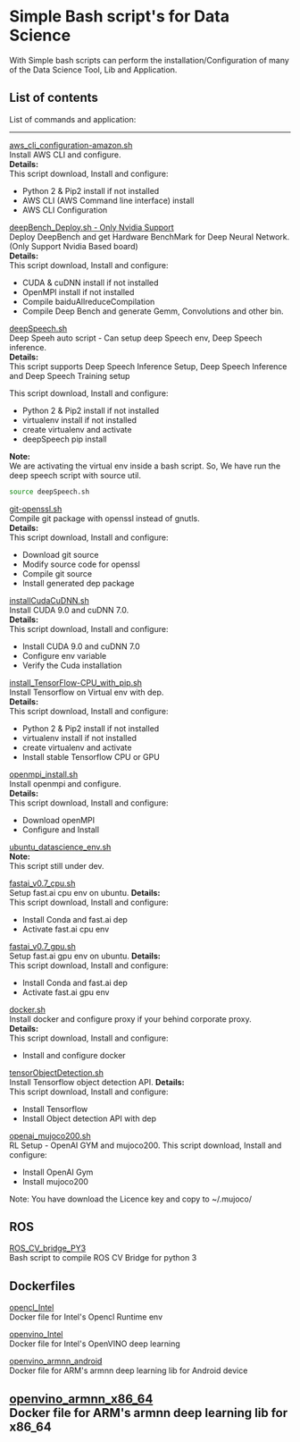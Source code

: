 # Simple Bash script's for Data Science

With Simple bash scripts can perform the installation/Configuration of many of the Data Science Tool, Lib and Application.

## List of contents

List of commands and application:

---
[aws_cli_configuration-amazon.sh](https://github.com/nullbyte91/Simple-Sh-DataScience/blob/master/aws_cli_configuration-amazon.sh)</br>
Install AWS CLI and configure.<br>
<b> Details:</b></br>
This script download, Install and configure:</br>
* Python 2 & Pip2 install if not installed
* AWS CLI (AWS Command line interface) install 
* AWS CLI Configuration

[deepBench_Deploy.sh - Only Nvidia Support](https://github.com/nullbyte91/Simple-Sh-DataScience/blob/master/deepBench_Deploy.sh)</br>
Deploy DeepBench and get Hardware BenchMark for Deep Neural Network. (Only Support Nvidia Based board)<br>
<b> Details:</b></br>
This script download, Install and configure:</br>
* CUDA & cuDNN install if not installed
* OpenMPI install if not installed
* Compile baiduAllreduceCompilation
* Compile Deep Bench and generate Gemm, Convolutions and other bin.

[deepSpeech.sh](https://github.com/nullbyte91/Simple-Sh-DataScience/blob/master/deepSpeech.sh)<br>
Deep Speeh auto script - Can setup deep Speech env, Deep Speech inference. <br>
<b> Details:</b></br>
This script supports Deep Speech Inference Setup, Deep Speech Inference and Deep Speech Training setup

This script download, Install and configure:</br>
* Python 2 & Pip2 install if not installed
* virtualenv install if not installed
* create virtualenv and activate
* deepSpeech pip install

<b>Note:</b><br>
We are activating the virtual env inside a bash script. So, We have run the deep speech script with source util.

```bash
source deepSpeech.sh
```

[git-openssl.sh](https://github.com/nullbyte91/Simple-Sh-DataScience/blob/master/git-openssl.sh)<br>
Compile git package with openssl instead of gnutls.<br>
<b> Details:</b></br>
This script download, Install and configure:</br>
* Download git source
* Modify source code for openssl
* Compile git source
* Install generated dep package

[installCudaCuDNN.sh](https://github.com/nullbyte91/Simple-Sh-DataScience/blob/master/installCudaCuDNN.sh)<br>
Install CUDA 9.0 and cuDNN 7.0.<br>
<b> Details:</b></br>
This script download, Install and configure:</br>
* Install  CUDA 9.0 and cuDNN 7.0
* Configure env variable
* Verify the Cuda installation

[install_TensorFlow-CPU_with_pip.sh](https://github.com/nullbyte91/Simple-Sh-DataScience/blob/master/install_TensorFlow-CPU_with_pip.sh)<br>
Install Tensorflow on Virtual env with dep.<br>
<b> Details:</b></br>
This script download, Install and configure:</br>
* Python 2 & Pip2 install if not installed
* virtualenv install if not installed
* create virtualenv and activate
* Install stable Tensorflow CPU or GPU 

[openmpi_install.sh](https://github.com/nullbyte91/Simple-Sh-DataScience/blob/master/openmpi_install.sh)<br>
Install openmpi and configure.<br>
<b> Details:</b></br>
This script download, Install and configure:</br>
* Download openMPI
* Configure and Install

[ubuntu_datascience_env.sh](https://github.com/nullbyte91/Simple-Sh-DataScience/blob/master/ubuntu_datascience_env.sh)<br>
<b> Note:</b><br>
This script still under dev.</br>

[fastai_v0.7_cpu.sh](https://github.com/nullbyte91/Simple-Sh-DataScience/blob/master/fastai_v0.7_cpu.sh)</br>
Setup fast.ai cpu env on ubuntu.
<b> Details:</b></br>
This script download, Install and configure:</br>
* Install Conda and fast.ai dep
* Activate fast.ai cpu env


[fastai_v0.7_gpu.sh](https://github.com/nullbyte91/Simple-Sh-DataScience/blob/master/fastai_v0.7_gpu.sh)</br>
Setup fast.ai gpu env on ubuntu.
<b> Details:</b></br>
This script download, Install and configure:</br>
* Install Conda and fast.ai dep
* Activate fast.ai gpu env

[docker.sh](https://github.com/nullbyte91/Simple-Sh-DataScience/blob/master/docker.sh)<br>
Install docker and configure proxy if your behind corporate proxy.<br>
<b> Details:</b></br>
This script download, Install and configure:</br>
* Install and configure docker

[tensorObjectDetection.sh](https://github.com/nullbyte91/Simple-Sh-DataScience/blob/master/tensorObjectDetection.sh)<br>
Install Tensorflow object detection API.
<b> Details:</b></br>
This script download, Install and configure:</br>
* Install Tensorflow 
* Install Object detection API with dep

[openai_mujoco200.sh](https://github.com/nullbyte91/simple-Sh-DataScience/blob/master/openai_mujoco200.sh)</br>
RL Setup - OpenAI GYM and mujoco200.
This script download, Install and configure:</br>
* Install OpenAI Gym 
* Install mujoco200

Note: You have download the Licence key and copy to  ~/.mujoco/

## ROS
[ROS_CV_bridge_PY3](https://github.com/nullbyte91/simple-Sh-DataScience/blob/master/ROS/cv_bridge-py3.sh)<br>
Bash script to compile ROS CV Bridge for python 3

## Dockerfiles
[opencl_Intel](https://github.com/nullbyte91/simple-Sh-DataScience/tree/master/docker/opencl_intel)<br>
Docker file for Intel's Opencl Runtime env

[openvino_Intel](https://github.com/nullbyte91/simple-Sh-DataScience/tree/master/docker/openvino)<br>
Docker file for Intel's OpenVINO deep learning

[openvino_armnn_android](https://github.com/nullbyte91/simple-Sh-DataScience/blob/master/docker/armnn-android/)<br>
Docker file for ARM's armnn deep learning lib for Android device

[openvino_armnn_x86_64](https://github.com/nullbyte91/simple-Sh-DataScience/tree/master/docker/x86_64/)<br>
Docker file for ARM's armnn deep learning lib for x86_64
---